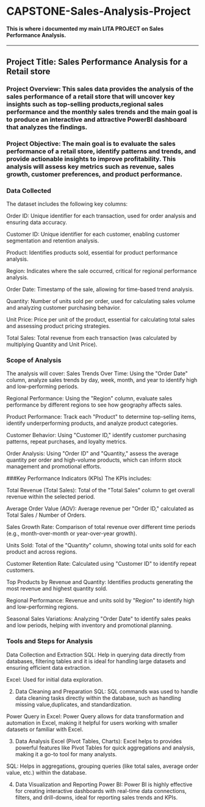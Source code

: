 # CAPSTONE-Sales-Analysis-Project
#### This is where i documented my main LITA PROJECT on Sales Performance Analysis.
---

## Project Title: Sales Performance Analysis for a Retail store 

### Project Overview: This sales data provides the analysis of the sales performance of a retail store that will uncover key insights such as top-selling products,regional sales performance and the monthly sales trends and the main goal is to produce an interactive and attractive PowerBI dashboard that analyzes the findings.


### Project Objective: The main goal is to evaluate the sales performance of a retail store, identify patterns and trends, and provide actionable insights to improve profitability. This analysis will assess key metrics such as revenue, sales growth, customer preferences, and product performance.


### Data Collected 

The dataset includes the following key columns:

Order ID: Unique identifier for each transaction, used for order analysis and ensuring data accuracy.

Customer ID: Unique identifier for each customer, enabling customer segmentation and retention analysis.

Product: Identifies products sold, essential for product performance analysis.

Region: Indicates where the sale occurred, critical for regional performance analysis.

Order Date: Timestamp of the sale, allowing for time-based trend analysis.

Quantity: Number of units sold per order, used for calculating sales volume and analyzing customer purchasing behavior.

Unit Price: Price per unit of the product, essential for calculating total sales and assessing product pricing strategies.

Total Sales: Total revenue from each transaction (was calculated by multiplying Quantity and Unit Price).


### Scope of Analysis

The analysis will cover:
Sales Trends Over Time: Using the "Order Date" column, analyze sales trends by day, week, month, and year to identify high and low-performing periods.

Regional Performance: Using the "Region" column, evaluate sales performance by different regions to see how geography affects sales.

Product Performance: Track each "Product" to determine top-selling items, identify underperforming products, and analyze product categories.

Customer Behavior: Using "Customer ID," identify customer purchasing patterns, repeat purchases, and loyalty metrics.

Order Analysis: Using "Order ID" and "Quantity," assess the average quantity per order and high-volume products, which can inform stock management and promotional efforts.




###Key Performance Indicators (KPIs)
The KPIs includes:

Total Revenue (Total Sales): Total of the "Total Sales" column to get overall revenue within the selected period.

Average Order Value (AOV): Average revenue per "Order ID," calculated as Total Sales / Number of Orders.

Sales Growth Rate: Comparison of total revenue over different time periods (e.g., month-over-month or year-over-year growth).

Units Sold: Total of the "Quantity" column, showing total units sold for each product and across regions.

Customer Retention Rate: Calculated using "Customer ID" to identify repeat customers.

Top Products by Revenue and Quantity: Identifies products generating the most revenue and highest quantity sold.

Regional Performance: Revenue and units sold by "Region" to identify high and low-performing regions.

Seasonal Sales Variations: Analyzing "Order Date" to identify sales peaks and low periods, helping with inventory and promotional planning. 



### Tools and Steps for Analysis 

Data Collection and Extraction
SQL: Help in querying data directly from databases, filtering tables and it is ideal for handling large datasets and ensuring efficient data extraction.

Excel: Used for initial data exploration.

2. Data Cleaning and Preparation
SQL: SQL commands was used to handle data cleaning tasks directly within the database, such as handling missing value,duplicates, and standardization.

Power Query in Excel: Power Query allows for data transformation and automation in Excel, making it helpful for users working with smaller datasets or familiar with Excel.

3. Data Analysis
Excel (Pivot Tables, Charts): Excel helps to provides powerful features like Pivot Tables for quick aggregations and analysis, making it a go-to tool for many analysts.

SQL: Helps in aggregations, grouping queries (like total sales, average order value, etc.) within the database. 

4. Data Visualization and Reporting
Power BI: Power BI is highly effective for creating interactive dashboards with real-time data connections, filters, and drill-downs, ideal for reporting sales trends and KPIs.
